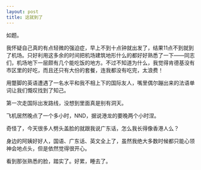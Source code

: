 ```yaml
---
layout: post
title: 这就到了
---
```


如题。

我怀疑自己真的有点轻微的强迫症，早上不到十点钟就出发了，结果11点不到就到了机场。只好利用这多余的时间把机场建筑地形什么的都好好熟悉了一下——同志们，机场地下一层颇有几个能吃饭的地方。不过不知道为什么，我觉得肯德基没有市区里的好吃，而且还只有大份的套餐，连我都没有吃完，太浪费！

用蹩脚的英语遭遇了一名水平和我不相上下的国际友人，嘴里偶尔蹦出来的法语单词让我们慨叹找到了知己。

第一次走国际出发路线，没想到里面真是别有洞天。

飞机居然晚点了一个多小时，NND，据说港龙的要晚两个小时涅。

奇怪了，今天很多人劈头盖脸的就跟我说广东话，怎么我长得像香港人么？

身边的阿姨好好人，国语、广东话、英文全上了，虽然我绝大多数时候都只能心领神会地点头，但是依然觉得很开心。

看到那张熟悉的脸，踏实了。好累，睡去了。
